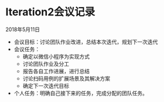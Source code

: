 # Iteration2会议记录
2018年5月11日

- 会议目标：讨论团队作业改进，总结本次迭代，规划下一次迭代
- 会议任务：
    - 确定以微信小程序为实现方式
    - 讨论团队作业及分工
    - 报告各自工作进展，进行总结
    - 讨论扫码用例的扩展场景及其解决方案
    - 确定下一次迭代目标
- 个人任务：明确自己接下来的任务，完成分配的团队任务。
